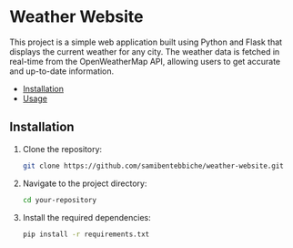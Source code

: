 # Weather Website
This project is a simple web application built using Python and Flask that displays the current weather for any city. The weather data is fetched in real-time from the OpenWeatherMap API, allowing users to get accurate and up-to-date information.
- [Installation](#installation)
-  [Usage](#usage)

## Installation
1. Clone the repository:

   ```bash
   git clone https://github.com/samibentebbiche/weather-website.git

2. Navigate to the project directory:
   ```bash
   cd your-repository

3. Install the required dependencies:
   ```bash
   pip install -r requirements.txt
